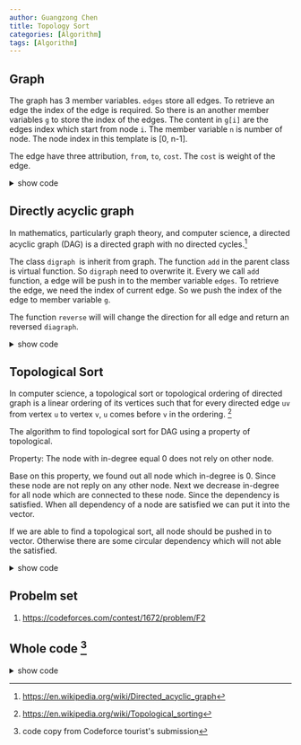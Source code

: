 ```yaml
---
author: Guangzong Chen
title: Topology Sort
categories: [Algorithm]
tags: [Algorithm]
---
```


## Graph 

The graph has 3 member variables. `edges` store all edges. To retrieve an edge the index of the edge is required. So there is an another member variables `g` to store the index of the edges. The content in `g[i]` are the edges index which start from node `i`.  The member variable `n` is  number of node. The node index in this template is [0, n-1].

The edge have three attribution, `from`, `to`, `cost`. The `cost` is weight of the edge. 

<details>
    <summary>show code</summary>

~~~ { #id .cpp .numberLines}
template <typename T> class graph {
  public:
    struct edge {
        int from;
        int to;
        T cost;
    };

    vector<edge> edges;
    vector<vector<int>> g;
    int n;
    
    graph(int _n) : n(_n) { g.resize(n); }
    
    virtual int add(int from, int to, T cost) = 0;
};

~~~
</details>

## Directly acyclic graph

In mathematics, particularly graph theory, and computer science, a directed acyclic graph (DAG) is a directed graph with no directed cycles.[^1] 

The class `digraph `is inherit from graph. The function `add`  in the parent class is virtual function. So `digraph` need to overwrite it. Every we call `add` function, a edge will be push in to the member variable `edges`. To retrieve the edge, we need the index of current edge. So we push the index of the edge to member variable `g`.  

The function `reverse` will will change the direction for all edge and return an reversed `diagraph`.

<details>
    <summary> show code </summary>

~~~ { #id .cpp .numberLines}
template <typename T> class digraph : public graph<T> {
  public:
    using graph<T>::edges;
    using graph<T>::g;
    using graph<T>::n;

    digraph(int _n) : graph<T>(_n) {}

    int add(int from, int to, T cost = 1) {
        assert(0 <= from && from < n && 0 <= to && to < n);
        int id = (int)edges.size();
        g[from].push_back(id);
        edges.push_back({from, to, cost});
        return id;
    }

    digraph<T> reverse() const {
        digraph<T> rev(n);
        for (auto &e : edges) {
            rev.add(e.to, e.from, e.cost);
        }
        return rev;
    }
};
~~~
</details>

## Topological Sort

In computer science, a topological sort or topological ordering of directed graph is a linear ordering of its vertices such that for every directed edge `uv` from vertex `u` to vertex `v`, `u` comes before `v` in the ordering. [^2]

The algorithm to find topological sort for DAG using a property of topological.

Property: The node with in-degree equal 0 does not rely on other node.

Base on this property, we found out all node which in-degree is 0. Since these node are not reply on any other node. Next we decrease in-degree for all node which are connected to these node. Since the dependency is satisfied. When all dependency of a node are satisfied we can put it into the vector. 

If we are able to find a topological sort, all node should be pushed in to vector. Otherwise there are some circular dependency which will not able the satisfied. 

<details>
    <summary> show code </summary>

~~~ { #id .cpp .numberLines}
template <typename T> vector<int> find_topsort(const digraph<T> &g) {
    vector<int> deg(g.n, 0);
    for (int id = 0; id < (int)g.edges.size(); id++) {
        deg[g.edges[id].to]++;
    }
    vector<int> x;
    for (int i = 0; i < g.n; i++) {
        if (deg[i] == 0) {
            x.push_back(i);
        }
    }
    for (int ptr = 0; ptr < (int)x.size(); ptr++) {
        int i = x[ptr];
        for (int id : g.g[i]) {
            auto &e = g.edges[id];
            int to = e.to;
            if (--deg[to] == 0) {
                x.push_back(to);
            }
        }
    }
    if ((int)x.size() != g.n) {
        return vector<int>();
    }
    return x;
}
~~~
</details>

## Probelm set

1. https://codeforces.com/contest/1672/problem/F2

## Whole code [^3]

<details>
    <summary> show code </summary>

~~~ { #id .cpp .numberLines}
#include <bits/stdc++.h>

using namespace std;

template <typename T> class graph {
  public:
    struct edge {
        int from;
        int to;
        T cost;
    };

    vector<edge> edges;
    vector<vector<int>> g;
    int n;
    
    graph(int _n) : n(_n) { g.resize(n); }
    
    virtual int add(int from, int to, T cost) = 0;
};

template <typename T> class digraph : public graph<T> {
  public:
    using graph<T>::edges;
    using graph<T>::g;
    using graph<T>::n;

    digraph(int _n) : graph<T>(_n) {}
    
    int add(int from, int to, T cost = 1) {
        assert(0 <= from && from < n && 0 <= to && to < n);
        int id = (int)edges.size();
        g[from].push_back(id);
        edges.push_back({from, to, cost});
        return id;
    }
    
    digraph<T> reverse() const {
        digraph<T> rev(n);
        for (auto &e : edges) {
            rev.add(e.to, e.from, e.cost);
        }
        return rev;
    }
};

template <typename T> vector<int> find_topsort(const digraph<T> &g) {
    vector<int> deg(g.n, 0);
    for (int id = 0; id < (int)g.edges.size(); id++) {
        deg[g.edges[id].to]++;
    }
    vector<int> x;
    for (int i = 0; i < g.n; i++) {
        if (deg[i] == 0) {
            x.push_back(i);
        }
    }
    for (int ptr = 0; ptr < (int)x.size(); ptr++) {
        int i = x[ptr];
        for (int id : g.g[i]) {
            auto &e = g.edges[id];
            int to = e.to;
            if (--deg[to] == 0) {
                x.push_back(to);
            }
        }
    }
    if ((int)x.size() != g.n) {
        return vector<int>();
    }
    return x;
}
~~~
</details>


[^1]: https://en.wikipedia.org/wiki/Directed_acyclic_graph
[^2]: https://en.wikipedia.org/wiki/Topological_sorting
[^3]: code copy from Codeforce tourist's submission
